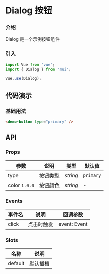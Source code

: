 # Dialog 按钮

### 介绍

Dialog 是一个示例按钮组件

### 引入

```js
import Vue from 'vue';
import { Dialog } from 'mui';

Vue.use(Dialog);
```

## 代码演示

### 基础用法

```html
<demo-button type="primary" />
```

## API

### Props

| 参数 | 说明 | 类型 | 默认值 |
|------|------|------|------|
| type | 按钮类型 | *string* | `primary` |
| color `1.0.0` | 按钮颜色 | *string* | - |

### Events

| 事件名 | 说明 | 回调参数 |
|------|------|------|
| click | 点击时触发 | event: Event |

### Slots

| 名称 | 说明 |
|------|------|
| default | 默认插槽 |
